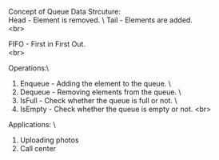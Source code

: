 Concept of Queue Data Strcuture: \
  Head - Element is removed. \ 
  Tail - Elements are added. \
  <br\>
  
  FIFO - First in First Out. \
  <br\>
  
Operations:\
  1.  Enqueue - Adding the element to the queue. \
  2. Dequeue - Removing elements from the queue. \
  3. IsFull - Check whether the queue is full or not. \
  4. IsEmpty - Check whether the queue is empty or not. 
  <br\>
  
Applications: \
  1. Uploading photos
  2. Call center
  
